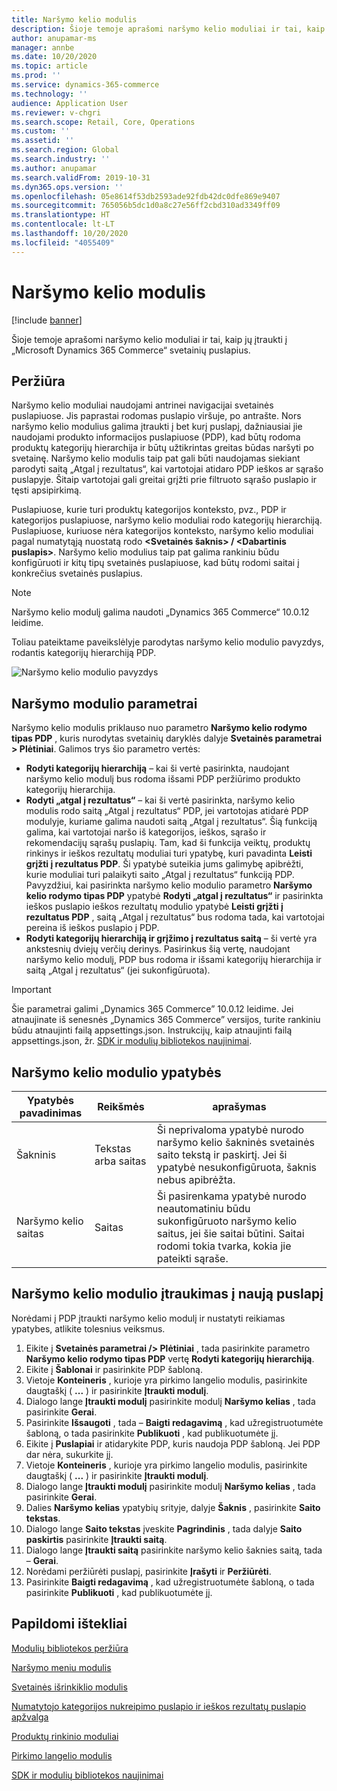 ```yaml
---
title: Naršymo kelio modulis
description: Šioje temoje aprašomi naršymo kelio moduliai ir tai, kaip jų įtraukti į „Microsoft Dynamics 365 Commerce“ svetainių puslapius.
author: anupamar-ms
manager: annbe
ms.date: 10/20/2020
ms.topic: article
ms.prod: ''
ms.service: dynamics-365-commerce
ms.technology: ''
audience: Application User
ms.reviewer: v-chgri
ms.search.scope: Retail, Core, Operations
ms.custom: ''
ms.assetid: ''
ms.search.region: Global
ms.search.industry: ''
ms.author: anupamar
ms.search.validFrom: 2019-10-31
ms.dyn365.ops.version: ''
ms.openlocfilehash: 05e8614f53db2593ade92fdb42dc0dfe869e9407
ms.sourcegitcommit: 765056b5dc1d0a8c27e56ff2cbd310ad3349ff09
ms.translationtype: HT
ms.contentlocale: lt-LT
ms.lasthandoff: 10/20/2020
ms.locfileid: "4055409"
---
```

# <a name="breadcrumb-module"></a>Naršymo kelio modulis

[!include [banner](includes/banner.md)]

Šioje temoje aprašomi naršymo kelio moduliai ir tai, kaip jų įtraukti į „Microsoft Dynamics 365 Commerce“ svetainių puslapius.

## <a name="overview"></a>Peržiūra

Naršymo kelio moduliai naudojami antrinei navigacijai svetainės puslapiuose. Jis paprastai rodomas puslapio viršuje, po antrašte. Nors naršymo kelio modulius galima įtraukti į bet kurį puslapį, dažniausiai jie naudojami produkto informacijos puslapiuose (PDP), kad būtų rodoma produktų kategorijų hierarchija ir būtų užtikrintas greitas būdas naršyti po svetainę. Naršymo kelio modulis taip pat gali būti naudojamas siekiant parodyti saitą „Atgal į rezultatus“, kai vartotojai atidaro PDP ieškos ar sąrašo puslapyje. Šitaip vartotojai gali greitai grįžti prie filtruoto sąrašo puslapio ir tęsti apsipirkimą.

Puslapiuose, kurie turi produktų kategorijos konteksto, pvz., PDP ir kategorijos puslapiuose, naršymo kelio moduliai rodo kategorijų hierarchiją. Puslapiuose, kuriuose nėra kategorijos konteksto, naršymo kelio moduliai pagal numatytąją nuostatą rodo **&lt;Svetainės šaknis&gt; / &lt;Dabartinis puslapis&gt;**. Naršymo kelio modulius taip pat galima rankiniu būdu konfigūruoti ir kitų tipų svetainės puslapiuose, kad būtų rodomi saitai į konkrečius svetainės puslapius.

> [!NOTE]
> Naršymo kelio modulį galima naudoti „Dynamics 365 Commerce“ 10.0.12 leidime.

Toliau pateiktame paveikslėlyje parodytas naršymo kelio modulio pavyzdys, rodantis kategorijų hierarchiją PDP.

![Naršymo kelio modulio pavyzdys](./media/ecommerce-breadcrumb.PNG)

## <a name="breadcrumb-module-settings"></a>Naršymo modulio parametrai

Naršymo kelio modulis priklauso nuo parametro **Naršymo kelio rodymo tipas PDP** , kuris nurodytas svetainių daryklės dalyje **Svetainės parametrai \> Plėtiniai**. Galimos trys šio parametro vertės:

- **Rodyti kategorijų hierarchiją** – kai ši vertė pasirinkta, naudojant naršymo kelio modulį bus rodoma išsami PDP peržiūrimo produkto kategorijų hierarchija.
- **Rodyti „atgal į rezultatus“** – kai ši vertė pasirinkta, naršymo kelio modulis rodo saitą „Atgal į rezultatus“ PDP, jei vartotojas atidarė PDP modulyje, kuriame galima naudoti saitą „Atgal į rezultatus“. Šią funkciją galima, kai vartotojai naršo iš kategorijos, ieškos, sąrašo ir rekomendacijų sąrašų puslapių. Tam, kad ši funkcija veiktų, produktų rinkinys ir ieškos rezultatų moduliai turi ypatybę, kuri pavadinta **Leisti grįžti į rezultatus PDP**. Ši ypatybė suteikia jums galimybę apibrėžti, kurie moduliai turi palaikyti saito „Atgal į rezultatus“ funkciją PDP. Pavyzdžiui, kai pasirinkta naršymo kelio modulio parametro **Naršymo kelio rodymo tipas PDP** ypatybė **Rodyti „atgal į rezultatus“** ir pasirinkta ieškos puslapio ieškos rezultatų modulio ypatybė **Leisti grįžti į rezultatus PDP** , saitą „Atgal į rezultatus“ bus rodoma tada, kai vartotojai pereina iš ieškos puslapio į PDP.
- **Rodyti kategorijų hierarchiją ir grįžimo į rezultatus saitą** – ši vertė yra ankstesnių dviejų verčių derinys. Pasirinkus šią vertę, naudojant naršymo kelio modulį, PDP bus rodoma ir išsami kategorijų hierarchija ir saitą „Atgal į rezultatus“ (jei sukonfigūruota).

> [!IMPORTANT]
> Šie parametrai galimi „Dynamics 365 Commerce” 10.0.12 leidime. Jei atnaujinate iš senesnės „Dynamics 365 Commerce” versijos, turite rankiniu būdu atnaujinti failą appsettings.json. Instrukcijų, kaip atnaujinti failą appsettings.json, žr. [SDK ir modulių bibliotekos naujinimai](e-commerce-extensibility/sdk-updates.md#update-the-appsettingsjson-file).

## <a name="breadcrumb-module-properties"></a>Naršymo kelio modulio ypatybės

| Ypatybės pavadinimas | Reikšmės | aprašymas |
|---------------|--------|-------------|
| Šakninis | Tekstas arba saitas| Ši neprivaloma ypatybė nurodo naršymo kelio šakninės svetainės saito tekstą ir paskirtį. Jei ši ypatybė nesukonfigūruota, šaknis nebus apibrėžta. |
| Naršymo kelio saitas | Saitas | Ši pasirenkama ypatybė nurodo neautomatiniu būdu sukonfigūruoto naršymo kelio saitus, jei šie saitai būtini. Saitai rodomi tokia tvarka, kokia jie pateikti sąraše. |

## <a name="add-a-breadcrumb-module-to-a-new-page"></a>Naršymo kelio modulio įtraukimas į naują puslapį

Norėdami į PDP įtraukti naršymo kelio modulį ir nustatyti reikiamas ypatybes, atlikite tolesnius veiksmus.

1. Eikite į **Svetainės parametrai /> Plėtiniai** , tada pasirinkite parametro **Naršymo kelio rodymo tipas PDP** vertę **Rodyti kategorijų hierarchiją**.
1. Eikite į **Šablonai** ir pasirinkite PDP šabloną.
1. Vietoje **Konteineris** , kurioje yra pirkimo langelio modulis, pasirinkite daugtaškį ( **...** ) ir pasirinkite **Įtraukti modulį**.
1. Dialogo lange **Įtraukti modulį** pasirinkite modulį **Naršymo kelias** , tada pasirinkite **Gerai**.
1. Pasirinkite **Išsaugoti** , tada – **Baigti redagavimą** , kad užregistruotumėte šabloną, o tada pasirinkite **Publikuoti** , kad publikuotumėte jį.
1. Eikite į **Puslapiai** ir atidarykite PDP, kuris naudoja PDP šabloną. Jei PDP dar nėra, sukurkite jį.
1. Vietoje **Konteineris** , kurioje yra pirkimo langelio modulis, pasirinkite daugtaškį ( **...** ) ir pasirinkite **Įtraukti modulį**.
1. Dialogo lange **Įtraukti modulį** pasirinkite modulį **Naršymo kelias** , tada pasirinkite **Gerai**.
1. Dalies **Naršymo kelias** ypatybių srityje, dalyje **Šaknis** , pasirinkite **Saito tekstas**.
1. Dialogo lange **Saito tekstas** įveskite **Pagrindinis** , tada dalyje **Saito paskirtis** pasirinkite **Įtraukti saitą**.
1. Dialogo lange **Įtraukti saitą** pasirinkite naršymo kelio šaknies saitą, tada – **Gerai**.
1. Norėdami peržiūrėti puslapį, pasirinkite **Įrašyti** ir **Peržiūrėti**.
1. Pasirinkite **Baigti redagavimą** , kad užregistruotumėte šabloną, o tada pasirinkite **Publikuoti** , kad publikuotumėte jį.

## <a name="additional-resources"></a>Papildomi ištekliai

[Modulių bibliotekos peržiūra](starter-kit-overview.md)

[Naršymo meniu modulis](nav-menu-module.md)

[Svetainės išrinkiklio modulis](site-selector.md)

[Numatytojo kategorijos nukreipimo puslapio ir ieškos rezultatų puslapio apžvalga](category-search-page-overview.md)

[Produktų rinkinio moduliai](product-collection-module-overview.md)

[Pirkimo langelio modulis](add-buy-box.md)

[SDK ir modulių bibliotekos naujinimai](e-commerce-extensibility/sdk-updates.md)
